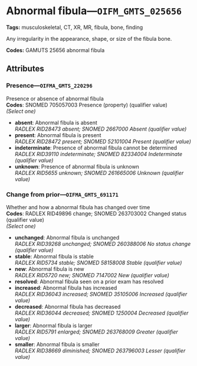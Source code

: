 # Abnormal fibula—`OIFM_GMTS_025656`

**Tags:** musculoskeletal, CT, XR, MR, fibula, bone, finding

Any irregularity in the appearance, shape, or size of the fibula bone.

**Codes:** GAMUTS 25656 abnormal fibula

## Attributes

### Presence—`OIFMA_GMTS_220296`

Presence or absence of abnormal fibula  
**Codes**: SNOMED 705057003 Presence (property) (qualifier value)  
*(Select one)*

- **absent**: Abnormal fibula is absent  
_RADLEX RID28473 absent; SNOMED 2667000 Absent (qualifier value)_
- **present**: Abnormal fibula is present  
_RADLEX RID28472 present; SNOMED 52101004 Present (qualifier value)_
- **indeterminate**: Presence of abnormal fibula cannot be determined  
_RADLEX RID39110 indeterminate; SNOMED 82334004 Indeterminate (qualifier value)_
- **unknown**: Presence of abnormal fibula is unknown  
_RADLEX RID5655 unknown; SNOMED 261665006 Unknown (qualifier value)_

### Change from prior—`OIFMA_GMTS_691171`

Whether and how a abnormal fibula has changed over time  
**Codes**: RADLEX RID49896 change; SNOMED 263703002 Changed status (qualifier value)  
*(Select one)*

- **unchanged**: Abnormal fibula is unchanged  
_RADLEX RID39268 unchanged; SNOMED 260388006 No status change (qualifier value)_
- **stable**: Abnormal fibula is stable  
_RADLEX RID5734 stable; SNOMED 58158008 Stable (qualifier value)_
- **new**: Abnormal fibula is new  
_RADLEX RID5720 new; SNOMED 7147002 New (qualifier value)_
- **resolved**: Abnormal fibula seen on a prior exam has resolved  
- **increased**: Abnormal fibula has increased  
_RADLEX RID36043 increased; SNOMED 35105006 Increased (qualifier value)_
- **decreased**: Abnormal fibula has decreased  
_RADLEX RID36044 decreased; SNOMED 1250004 Decreased (qualifier value)_
- **larger**: Abnormal fibula is larger  
_RADLEX RID5791 enlarged; SNOMED 263768009 Greater (qualifier value)_
- **smaller**: Abnormal fibula is smaller  
_RADLEX RID38669 diminished; SNOMED 263796003 Lesser (qualifier value)_